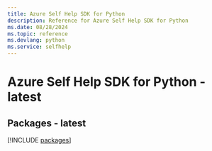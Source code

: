 ```yaml
---
title: Azure Self Help SDK for Python
description: Reference for Azure Self Help SDK for Python
ms.date: 08/28/2024
ms.topic: reference
ms.devlang: python
ms.service: selfhelp
---
```

# Azure Self Help SDK for Python - latest
## Packages - latest
[!INCLUDE [packages](self-help-index.md)]